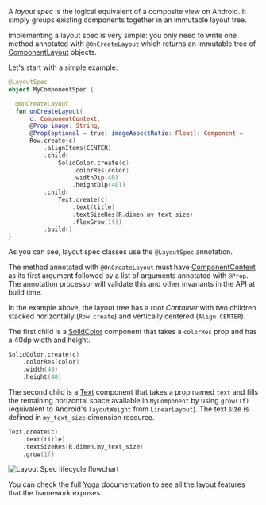 A *layout spec* is the logical equivalent of a composite view on Android. It simply groups existing components together in an immutable layout tree.

Implementing a layout spec is very simple: you only need to write one method annotated with `@OnCreateLayout` which returns an immutable tree of [ComponentLayout](/javadoc/com/facebook/litho/ComponentLayout) objects.

Let's start with a simple example:

```kotlin
@LayoutSpec
object MyComponentSpec {

  @OnCreateLayout
  fun onCreateLayout(
      c: ComponentContext,
      @Prop image: String,
      @Prop(optional = true) imageAspectRatio: Float): Component = 
      Row.create(c)
          .alignItems(CENTER)
          .child(
              SolidColor.create(c)
                  .colorRes(color)
                  .widthDip(40)
                  .heightDip(40))
          .child(
              Text.create(c)
                  .text(title)
                  .textSizeRes(R.dimen.my_text_size)
                  .flexGrow(1f))
          .build()
}
```

As you can see, layout spec classes use the `@LayoutSpec` annotation.

The method annotated with `@OnCreateLayout` must have [ComponentContext](/javadoc/com/facebook/litho/ComponentContext) as its first argument followed by a list of arguments annotated with `@Prop`. The annotation processor will validate this and other invariants in the API at build time.

In the example above, the layout tree has a root *Container* with two children stacked horizontally (`Row.create`) and vertically centered (`Align.CENTER`).

The first child is a [SolidColor](/javadoc/com/facebook/litho/widget/SolidColor) component that takes a `colorRes` prop and has a 40dp width and height.

```kotlin
SolidColor.create(c)
    .colorRes(color)
    .width(40)
    .height(40)
```

The second child is a [Text](/javadoc/com/facebook/litho/widget/Text) component that takes a prop named `text` and fills the remaining horizontal space available in `MyComponent` by using `grow(1f)` (equivalent to Android's `layoutWeight` from `LinearLayout`). The text size is defined in `my_text_size` dimension resource.

```kotlin
Text.create(c)
    .text(title)
    .textSizeRes(R.dimen.my_text_size)
    .grow(1f)
```

![Layout Spec lifecycle flowchart](/static/images/flow-chart-v0.23.0-layout-spec.svg)

You can check the full [Yoga](https://yogalayout.com/docs/) documentation to see all the layout features that the framework exposes.
